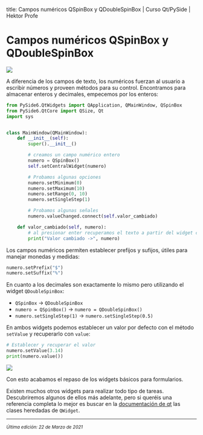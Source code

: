 title: Campos numéricos QSpinBox y QDoubleSpinBox | Curso Qt/PySide | Hektor Profe

# Campos numéricos QSpinBox y QDoubleSpinBox

<img src="{{cdn}}/pyside/12.png">

A diferencia de los campos de texto, los numéricos fuerzan al usuario a escribir números y proveen métodos para su control. Encontramos para almacenar enteros y decimales, empecemos por los enteros:

```python
from PySide6.QtWidgets import QApplication, QMainWindow, QSpinBox
from PySide6.QtCore import QSize, Qt
import sys


class MainWindow(QMainWindow):
    def __init__(self):
        super().__init__()

        # creamos un campo numérico entero
        numero = QSpinBox()
        self.setCentralWidget(numero)

        # Probamos algunas opciones
        numero.setMinimum(0)
        numero.setMaximum(10)
        numero.setRange(0, 10)
        numero.setSingleStep(1)

        # Probamos algunas señales
        numero.valueChanged.connect(self.valor_cambiado)

    def valor_cambiado(self, numero):
        # al presionar enter recuperamos el texto a partir del widget central
        print("Valor cambiado ->", numero)
```

Los campos numéricos permiten establecer prefijos y sufijos, útiles para manejar monedas y medidas:

```python
numero.setPrefix("$")
numero.setSuffix("%")
```

En cuanto a los decimales son exactamente lo mismo pero utilizando el widget `QDoubleSpinBox`:

- `QSpinBox` -> `QDoubleSpinBox`
- `numero = QSpinBox()` -> `numero = QDoubleSpinBox()`
- `numero.setSingleStep(1)` -> `numero.setSingleStep(0.5)`

En ambos widgets podemos establecer un valor por defecto con el método `setValue` y recuperarlo con `value`:

```python
# Establecer y recuperar el valor
numero.setValue(3.14)
print(numero.value())
```

<img src="{{cdn}}/pyside/11.png">

Con esto acabamos el repaso de los widgets básicos para formularios.

Existen muchos otros widgets para realizar todo tipo de tareas. Descubriremos algunos de ellos más adelante, pero si queréis una referencia completa lo mejor es buscar en la [documentación de qt](https://doc.qt.io/qt-6/qwidget.html) las clases heredadas de `QWidget`.


___
<small class="edited"><i>Última edición: 22 de Marzo de 2021</i></small>